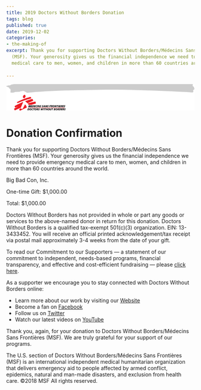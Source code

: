 ```yaml
---
title: 2019 Doctors Without Borders Donation
tags: blog
published: true
date: 2019-12-02
categories:
- the-making-of
excerpt: Thank you for supporting Doctors Without Borders/Médecins Sans Frontières
  (MSF). Your generosity gives us the financial independence we need to provide emergency
  medical care to men, women, and children in more than 60 countries around the world.

---
```

[![](/images/header_email.png)](http://www.doctorswithoutborders.org/)

# Donation Confirmation

Thank you for supporting Doctors Without Borders/Médecins Sans Frontières (MSF). Your generosity gives us the financial independence we need to provide emergency medical care to men, women, and children in more than 60 countries around the world.

Big Bad Con, Inc.

One-time Gift: $1,000.00

Total: $1,000.00

Doctors Without Borders has not provided in whole or part any goods or services to the above-named donor in return for this donation. Doctors Without Borders is a qualified tax-exempt 501(c)(3) organization. EIN: 13-3433452. You will receive an official printed acknowledgement/tax receipt via postal mail approximately 3-4 weeks from the date of your gift.

To read our Commitment to our Supporters — a statement of our commitment to independent, needs-based programs, financial transparency, and effective and cost-efficient fundraising — please [click here](http://www.doctorswithoutborders.org/support-us/commitment-to-our-supporters).

As a supporter we encourage you to stay connected with Doctors Without Borders online:

- Learn more about our work by visiting our [Website](http://www.doctorswithoutborders.org/)
- Become a fan on [Facebook](http://www.facebook.com/msf.english)
- Follow us on [Twitter](http://www.twitter.com/msf_usa)
- Watch our latest videos on [YouTube](http://www.youtube.com/msf)

Thank you, again, for your donation to Doctors Without Borders/Médecins Sans Frontières (MSF). We are truly grateful for your support of our programs.

The U.S. section of Doctors Without Borders/Médecins Sans Frontières (MSF) is an international independent medical humanitarian organization that delivers emergency aid to people affected by armed conflict, epidemics, natural and man-made disasters, and exclusion from health care. ©2018 MSF All rights reserved.